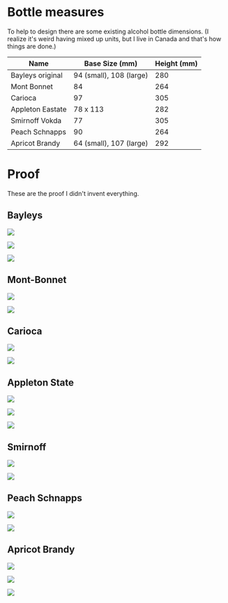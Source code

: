 # Bottle measures

To help to design there are some existing alcohol bottle dimensions.
(I realize it's weird having mixed up units, but I live in Canada and that's how things are done.)

| Name | Base Size (mm) | Height (mm) |
|---|---|---|
| Bayleys original | 94 (small), 108 (large) | 280 |
| Mont Bonnet | 84 | 264 |
| Carioca | 97 | 305 |
| Appleton Eastate | 78 x 113 | 282 |
| Smirnoff Vokda | 77 | 305 |
| Peach Schnapps | 90 | 264 |
| Apricot Brandy | 64 (small), 107 (large) | 292 |

# Proof

These are the proof I didn't invent everything.

## Bayleys

![](./assets/bayleys-00.jpg)

![](./assets/bayleys-01.jpg)

![](./assets/bayleys-02.jpg)

## Mont-Bonnet

![](./assets/mont-bonnet-00.jpg)

![](./assets/mont-bonnet-01.jpg)

## Carioca

![](./assets/carioca-01.jpg)

![](./assets/carioca-02.jpg)

## Appleton State

![](./assets/appleton-state-01.jpg)

![](./assets/appleton-state-02.jpg)

![](./assets/appleton-state-03.jpg)

## Smirnoff

![](./assets/smirnoff-01.jpg)

![](./assets/smirnoff-02.jpg)

## Peach Schnapps

![](./assets/peach-schnapps-01.jpg)

![](./assets/peach-schnapps-02.jpg)

## Apricot Brandy

![](./assets/apricot-brandy-01.jpg)

![](./assets/apricot-brandy-02.jpg)

![](./assets/apricot-brandy-03.jpg)